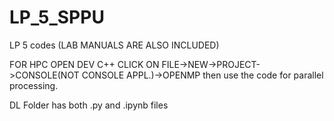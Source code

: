 # LP_5_SPPU
 LP 5 codes (LAB MANUALS ARE ALSO INCLUDED)


 FOR HPC OPEN DEV C++ CLICK ON FILE->NEW->PROJECT->CONSOLE(NOT CONSOLE APPL.)->OPENMP
 then use the code for parallel processing.

 DL Folder has both .py and .ipynb files
